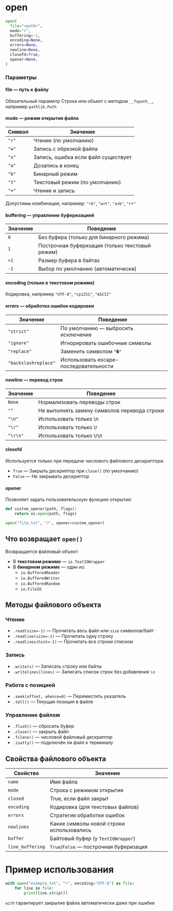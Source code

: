 # open

```python
open(
  file="<path>",
  mode="r",
  buffering=-1,
  encoding=None,
  errors=None,
  newline=None,
  closefd=True,
  opener=None,
)
```


### Параметры
#### file — путь к файлу
Обязательный параметр
Строка или объект с методом `__fspath__`, например `pathlib.Path`

#### mode — режим открытия файла

| Символ | Значение                            |
|--------|-------------------------------------|
| `"r"`  | Чтение (по умолчанию)               |
| `"w"`  | Запись с обрезкой файла             |
| `"x"`  | Запись, ошибка если файл существует |
| `"a"`  | Дозапись в конец                    |
| `"b"`  | Бинарный режим                      |
| `"t"`  | Текстовый режим (по умолчанию)      |
| `"+"`  | Чтение и запись                     |

Допустимы комбинации, например: `"rb"`, `"w+t"`, `"a+b"`, `"r+"`

#### buffering — управление буферизацией

| Значение | Поведение                                       |
|----------|-------------------------------------------------|
| `0`      | Без буфера (только для бинарного режима)        |
| `1`      | Построчная буферизация (только текстовый режим) |
| `>1`     | Размер буфера в байтах                          |
| `-1`     | Выбор по умолчанию (автоматически)              |

#### encoding (только в текстовом режиме)

Кодировка, например `"UTF-8"`, `"cp1251"`, `"ASCII"`

#### errors — обработка ошибок кодировки

| Значение             | Поведение                              |
|----------------------|----------------------------------------|
| `"strict"`           | По умолчанию — выбросить исключение    |
| `"ignore"`           | Игнорировать ошибочные символы         |
| `"replace"`          | Заменить символом `"�"`                |
| `"backslashreplace"` | Использовать escape-последовательности |

#### newline — перевод строк

| Значение | Поведение                                    |
|----------|----------------------------------------------|
| `None`   | Нормализовать переводы строк                 |
| `""`     | Не выполнять замену символов перевода строки |
| `"\n"`   | Использовать только \n                       |
| `"\r"`   | Использовать только \r                       |
| `"\r\n"` | Использовать только \r\n                     |

#### closefd

Используется только при передаче числового файлового дескриптора:

- `True` — Закрыть дескриптор при `close()` (по умолчанию)
- `False` — Не закрывать дескриптор

#### opener

Позволяет задать пользовательскую функцию открытия:

```python
def custom_opener(path, flags):
    return os.open(path, flags)

open("file.txt", "r", opener=custom_opener)
```

## Что возвращает `open()`

Возвращается файловый объект:

- В **текстовом режиме** — `io.TextIOWrapper`
- В **бинарном режиме** — один из:
    - `io.BufferedReader`
    - `io.BufferedWriter`
    - `io.BufferedRandom`
    - `io.FileIO`

## Методы файлового объекта
### Чтение

- `.read(size=-1)` — Прочитать весь файл или `size` символов/байт
- `.readline(size=-1)` — Прочитать одну строку
- `.readlines(hint=-1)` — Прочитать все строки списком

### Запись

- `.write(s)` — Записать строку или байты
- `.writelines(lines)` — Записать список строк без добавления `\n`

### Работа с позицией

- `.seek(offset, whence=0)` — Переместить указатель
- `.tell()` — Текущая позиция в файле

### Управление файлом

- `.flush()` — сбросить буфер
- `.close()` — закрыть файл
- `.fileno()` — числовой файловый дескриптор
- `.isatty()` — подключён ли файл к терминалу

## Свойства файлового объекта

| Свойство         | Значение                                  |
|------------------|-------------------------------------------|
| `name`           | Имя файла                                 |
| `mode`           | Строка с режимом открытия                 |
| `closed`         | True, если файл закрыт                    |
| `encoding`       | Кодировка (для текстовых файлов)          |
| `errors`         | Стратегия обработки ошибок                |
| `newlines`       | Какие символы новой строки использовались |
| `buffer`         | Байтовый буфер (у `TextIOWrapper`)        |
| `line_buffering` | `True`/`False` — построчная буферизация   |

# Пример использования

```python
with open("example.txt", "r", encoding="UTF-8") as file:
    for line in file:
        print(line.strip())
```

`with` гарантирует закрытие файла автоматически даже при ошибке
